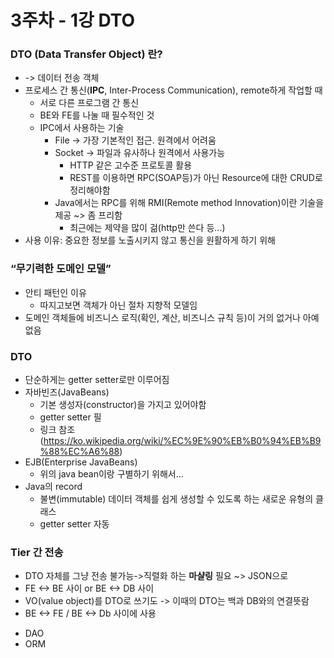 # 3주차 - 1강 DTO

### DTO (Data Transfer Object) 란?
* -> 데이터 전송 객체
* 프로세스 간 통신(__IPC__, Inter-Process Communication), remote하게 작업할 때
  * 서로 다른 프로그램 간 통신
  * BE와 FE를 나눌 때 필수적인 것
  * IPC에서 사용하는 기술
    * File -> 가장 기본적인 접근. 원격에서 어려움
    * Socket -> 파일과 유사하나 원격에서 사용가능
      * HTTP 같은 고수준 프로토콜 활용
      * REST를 이용하면 RPC(SOAP등)가 아닌 Resource에 대한 CRUD로 정리해야함
    * Java에서는 RPC를 위해 RMI(Remote method Innovation)이란 기술을 제공 ~> 좀 프리함
      * 최근에는 제약을 많이 걺(http만 쓴다 등...)
* 사용 이유: 중요한 정보를 노출시키지 않고 통신을 원활하게 하기 위해
  
### “무기력한 도메인 모델” 
* 안티 패턴인 이유
  * 따지고보면 객체가 아닌 절차 지향적 모델임
* 도메인 객체들에 비즈니스 로직(확인, 계산, 비즈니스 규칙 등)이 거의 없거나 아예 없음

### DTO 
* 단순하게는 getter setter로만 이루어짐 
* 자바빈즈(JavaBeans)
  * 기본 생성자(constructor)을 가지고 있어야함
  * getter setter 필 
  * 링크 참조 (https://ko.wikipedia.org/wiki/%EC%9E%90%EB%B0%94%EB%B9%88%EC%A6%88)
* EJB(Enterprise JavaBeans)
  * 위의 java bean이랑 구별하기 위해서...
* Java의 record
  * 불변(immutable) 데이터 객체를 쉽게 생성할 수 있도록 하는 새로운 유형의 클래스
  * getter setter 자동

### Tier 간 전송
* DTO 자체를 그냥 전송 불가능->직렬화 하는 __마샬링__ 필요 ~> JSON으로 
* FE <-> BE 사이 or BE <-> DB 사이 
* VO(value object)를 DTO로 쓰기도 -> 이때의 DTO는 백과 DB와의 연결뜻람
* BE <-> FE / BE <-> Db 사이에 사용
- DAO
- ORM